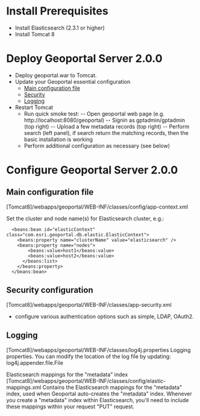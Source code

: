 # Install Prerequisites

- Install Elasticsearch (2.3.1 or higher)
- Install Tomcat 8

# Deploy Geoportal Server 2.0.0

- Deploy geoportal.war to Tomcat.
- Update your Geoportal essential configuration
  - [Main configuration file](#main-configuration-file)
  - [Security](#security-configuration)
  - [Logging](#logging)
- Restart Tomcat
  - Run quick smoke test:
     -- Open geoportal web page (e.g. http://localhost:8080/geoportal)
     -- Signin as gptadmin/gptadmin (top right)
     -- Upload a few metadata records (top right)
     -- Perform search (left panel), if search return the matching records, then the basic installation is working
  - Perform additional configuration as necessary (see below)

# Configure Geoportal Server 2.0.0

## Main configuration file

[Tomcat8]/webapps/geoportal/WEB-INF/classes/config/app-context.xml

Set the cluster and node name(s) for Elasticsearch cluster, e.g.:
```
  <beans:bean id="elasticContext" class="com.esri.geoportal.db.elastic.ElasticContext">
    <beans:property name="clusterName" value="elasticsearch" />
    <beans:property name="nodes">
        <beans:value>host1</beans:value>
        <beans:value>host2</beans:value>
      </beans:list>
    </beans:property>
  </beans:bean>  
```

## Security configuration
[Tomcat8]/webapps/geoportal/WEB-INF/classes/app-security.xml
- configure various authentication options such as simple, LDAP, OAuth2.

## Logging
[Tomcat8]/webapps/geoportal/WEB-INF/classes/log4j.properties
Logging properties. You can modify the location of the log file by updating:
log4j.appender.file.File

Elasticsearch mappings for the "metadata" index
[Tomcat8]/webapps/geoportal/WEB-INF/classes/config/elastic-mappings.xml
Contains the Elasticsearch mappings for the "metadata" index, used 
when Geoportal auto-creates the "metadata" index.
Whenever you create a "metadata" index within Elasticsearch, you'll 
need to include these mappings within your request "PUT" request.